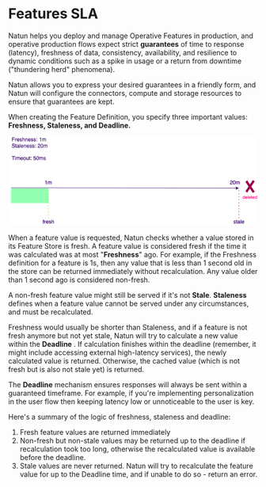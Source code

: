 # Features SLA

Natun helps you deploy and manage Operative Features in production, and operative production flows expect strict **guarantees** of time to response (latency), freshness of data, consistency, availability, and resilience to dynamic conditions such as a spike in usage or a return from downtime ("thundering herd" phenomena).

Natun allows you to express your desired guarantees in a friendly form, and Natun will configure the connectors, compute and storage resources to ensure that guarantees are kept.

When creating the Feature Definition, you specify three important values: **Freshness, Staleness, and Deadline.**

![](../../../assets/feature-sla.png)

When a feature value is requested, Natun checks whether a value stored in its Feature Store is fresh. A feature value is considered fresh if the time it was calculated was at most "**Freshness**" ago. For example, if the Freshness definition for a feature is 1s, then any value that is less than 1 second old in the store can be returned immediately without recalculation. Any value older than 1 second ago is considered non-fresh.

A non-fresh feature value might still be served if it's not **Stale**. **Staleness** defines when a feature value cannot be served under any circumstances, and must be recalculated.

Freshness would usually be shorter than Staleness, and if a feature is not fresh anymore but not yet stale, Natun will try to calculate a new value within the **Deadline** . If calculation finishes within the deadline (remember, it might include accessing external high-latency services), the newly calculated value is returned. Otherwise, the cached value (which is not fresh but is also not stale yet) is returned.

The **Deadline** mechanism ensures responses will always be sent within a guaranteed timeframe. For example, if you're implementing personalization in the user flow then keeping latency low or unnoticeable to the user is key.

Here's a summary of the logic of freshness, staleness and deadline:

1. Fresh feature values are returned immediately
2. Non-fresh but non-stale values may be returned up to the deadline if recalculation took too long, otherwise the recalculated value is available before the deadline.
3. Stale values are never returned. Natun will try to recalculate the feature value for up to the Deadline time, and if unable to do so - return an error.  



